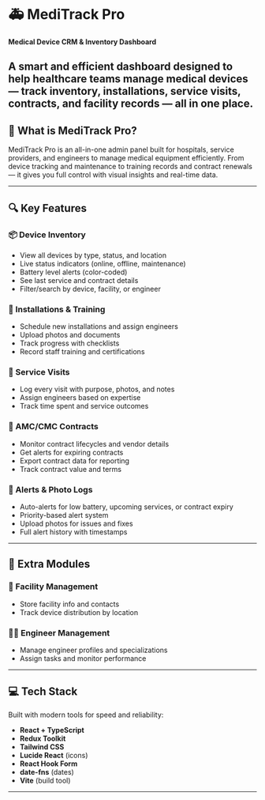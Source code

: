 # 🚑 MediTrack Pro

**Medical Device CRM & Inventory Dashboard**

A smart and efficient dashboard designed to help healthcare teams manage medical devices — track inventory, installations, service visits, contracts, and facility records — all in one place.
---
## 🎯 What is MediTrack Pro?

MediTrack Pro is an all-in-one admin panel built for hospitals, service providers, and engineers to manage medical equipment efficiently. From device tracking and maintenance to training records and contract renewals — it gives you full control with visual insights and real-time data.

---

## 🔍 Key Features

### 📦 Device Inventory

* View all devices by type, status, and location
* Live status indicators (online, offline, maintenance)
* Battery level alerts (color-coded)
* See last service and contract details
* Filter/search by device, facility, or engineer

### 🧰 Installations & Training

* Schedule new installations and assign engineers
* Upload photos and documents
* Track progress with checklists
* Record staff training and certifications

### 🔧 Service Visits

* Log every visit with purpose, photos, and notes
* Assign engineers based on expertise
* Track time spent and service outcomes

### 📃 AMC/CMC Contracts

* Monitor contract lifecycles and vendor details
* Get alerts for expiring contracts
* Export contract data for reporting
* Track contract value and terms

### 🚨 Alerts & Photo Logs

* Auto-alerts for low battery, upcoming services, or contract expiry
* Priority-based alert system
* Upload photos for issues and fixes
* Full alert history with timestamps

---

## 🏥 Extra Modules

### 🏢 Facility Management

* Store facility info and contacts
* Track device distribution by location

### 🧑‍🔧 Engineer Management

* Manage engineer profiles and specializations
* Assign tasks and monitor performance

---

## 💻 Tech Stack

Built with modern tools for speed and reliability:

* **React + TypeScript**
* **Redux Toolkit**
* **Tailwind CSS**
* **Lucide React** (icons)
* **React Hook Form**
* **date-fns** (dates)
* **Vite** (build tool)

---
